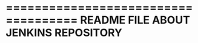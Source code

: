 ====================================
README FILE ABOUT JENKINS REPOSITORY
====================================
